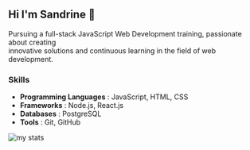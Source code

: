 ## Hi I'm Sandrine 👋

Pursuing a full-stack JavaScript Web Development training, passionate about creating  
innovative solutions and continuous learning in the field of web development.

### Skills
- **Programming Languages** : JavaScript, HTML, CSS
- **Frameworks** : Node.js, React.js
- **Databases** : PostgreSQL
- **Tools** : Git, GitHub

<img alt="my stats" src="https://github-readme-stats-sandrineljs-projects.vercel.app/api?username=SandrineLJ&include_all_commits=true&show_icons=true&theme=jolly"/>


